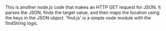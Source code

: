 This is another node.js code that makes an HTTP GET request for JSON. It parses the JSON, finds the target value, and then maps the location using the keys in the JSON object. 'find.js' is a simple node module with the findString logic.
